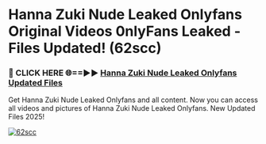 # Hanna Zuki Nude Leaked Onlyfans Original Videos 0nlyFans Leaked - Files Updated! (62scc)

<h3>🔴 CLICK HERE 🌐==►► <a href="https://tinyurl.com/2jnfzry5" rel="nofollow">Hanna Zuki Nude Leaked Onlyfans Updated Files</a></h3>

Get Hanna Zuki Nude Leaked Onlyfans and all content. Now you can access all videos and pictures of Hanna Zuki Nude Leaked Onlyfans. New Updated Files 2025!

[![62scc](https://i.imgur.com/GyGTBgg.gif)](https://tinyurl.com/2jnfzry5)
